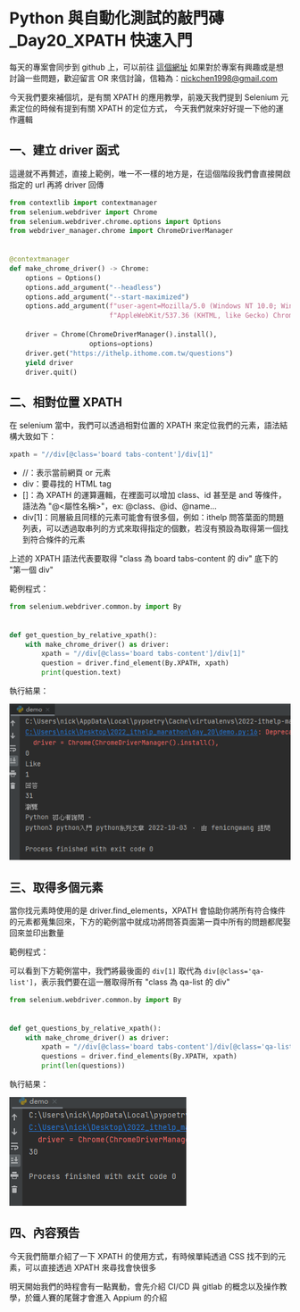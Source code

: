 # Python 與自動化測試的敲門磚_Day20_XPATH 快速入門

每天的專案會同步到 github 上，可以前往 [這個網址](https://github.com/nickchen1998/2022_ithelp_marathon)
如果對於專案有興趣或是想討論一些問題，歡迎留言 OR 來信討論，信箱為：nickchen1998@gmail.com

今天我們要來補個坑，是有關 XPATH 的應用教學，前幾天我們提到 Selenium 元素定位的時候有提到有關 XPATH 的定位方式，
今天我們就來好好提一下他的運作邏輯

## 一、建立 driver 函式

這邊就不再贅述，直接上範例，唯一不一樣的地方是，在這個階段我們會直接開啟指定的 url 再將 driver 回傳

```python
from contextlib import contextmanager
from selenium.webdriver import Chrome
from selenium.webdriver.chrome.options import Options
from webdriver_manager.chrome import ChromeDriverManager


@contextmanager
def make_chrome_driver() -> Chrome:
    options = Options()
    options.add_argument("--headless")
    options.add_argument("--start-maximized")
    options.add_argument(f"user-agent=Mozilla/5.0 (Windows NT 10.0; Win64; x64) "
                         f"AppleWebKit/537.36 (KHTML, like Gecko) Chrome/105.0.0.0 Safari/537.36")

    driver = Chrome(ChromeDriverManager().install(),
                    options=options)
    driver.get("https://ithelp.ithome.com.tw/questions")
    yield driver
    driver.quit()
```

## 二、相對位置 XPATH

在 selenium 當中，我們可以透過相對位置的 XPATH 來定位我們的元素，語法結構大致如下：

```python
xpath = "//div[@class='board tabs-content']/div[1]"
```

- //：表示當前網頁 or 元素
- div：要尋找的 HTML tag
- []：為 XPATH 的運算邏輯，在裡面可以增加 class、id 甚至是 and 等條件，語法為 "@<屬性名稱>"，ex: @class、@id、@name...
- div[1]：同層級且同樣的元素可能會有很多個，例如：ithelp 問答葉面的問題列表，可以透過取串列的方式來取得指定的個數，若沒有預設為取得第一個找到符合條件的元素

上述的 XPATH 語法代表要取得 "class 為 board tabs-content 的 div" 底下的 "第一個 div"

範例程式：

```python
from selenium.webdriver.common.by import By


def get_question_by_relative_xpath():
    with make_chrome_driver() as driver:
        xpath = "//div[@class='board tabs-content']/div[1]"
        question = driver.find_element(By.XPATH, xpath)
        print(question.text)
```

執行結果：

![img.png](img/single_result.png)

## 三、取得多個元素

當你找元素時使用的是 driver.find_elements，XPATH 會協助你將所有符合條件的元素都蒐集回來，下方的範例當中就成功將問答頁面第一頁中所有的問題都爬娶回來並印出數量

範例程式：

可以看到下方範例當中，我們將最後面的 `div[1]` 取代為 `div[@class='qa-list']`，表示我們要在這一層取得所有 "class 為 qa-list
的 div"

```python
from selenium.webdriver.common.by import By


def get_questions_by_relative_xpath():
    with make_chrome_driver() as driver:
        xpath = "//div[@class='board tabs-content']/div[@class='qa-list']"
        questions = driver.find_elements(By.XPATH, xpath)
        print(len(questions))
```

執行結果：

![img.png](img/mutipule_result.png)

## 四、內容預告
今天我們簡單介紹了一下 XPATH 的使用方式，有時候單純透過 CSS 找不到的元素，可以直接透過 XPATH 來尋找會快很多

明天開始我們的時程會有一點異動，會先介紹 CI/CD 與 gitlab 的概念以及操作教學，於鐵人賽的尾聲才會進入 Appium 的介紹